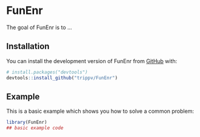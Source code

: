 
# FunEnr

<!-- badges: start -->
<!-- badges: end -->

The goal of FunEnr is to ...

## Installation

You can install the development version of FunEnr from [GitHub](https://github.com/) with:

``` r
# install.packages("devtools")
devtools::install_github("trippv/FunEnr")
```

## Example

This is a basic example which shows you how to solve a common problem:

``` r
library(FunEnr)
## basic example code
```

